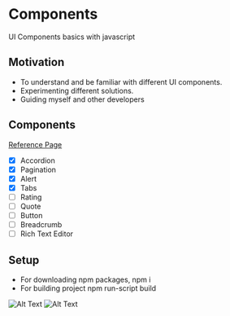 # Components

UI Components basics with javascript

## Motivation

- To understand and be familiar with different UI components. 
- Experimenting different solutions.
- Guiding myself and other developers

## Components

[Reference Page](https://component.gallery/components/ "component.gallery")

- [x] Accordion
- [x] Pagination
- [x] Alert
- [x] Tabs
- [ ] Rating
- [ ] Quote
- [ ] Button
- [ ] Breadcrumb
- [ ] Rich Text Editor

## Setup

- For downloading npm packages, npm i
- For building project npm run-script build


![Alt Text](https://media.giphy.com/media/sFPTTOZs18L2SnDewg/giphy.gif)
![Alt Text](https://media.giphy.com/media/BHHaGgq7sXeqDNPGjA/giphy.gif)

